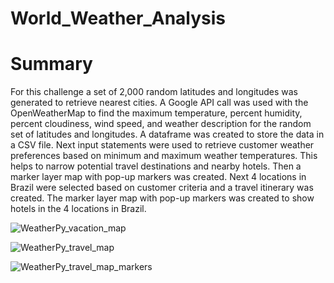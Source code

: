 # World_Weather_Analysis

# Summary

For this challenge a set of 2,000 random latitudes and longitudes was generated to retrieve nearest cities.  A Google API call was used with the OpenWeatherMap to find the maximum temperature, percent humidity, percent cloudiness, wind speed, and weather description for the random set of latitudes and longitudes.  A dataframe was created to store the data in a CSV file.  Next input statements were used to retrieve customer weather preferences based on minimum and maximum weather temperatures.  This helps to narrow potential travel destinations and nearby hotels.  Then a marker layer map with pop-up markers was created.  Next 4 locations in Brazil were selected based on customer criteria and a travel itinerary was created.  The marker layer map with pop-up markers was created to show hotels in the 4 locations in Brazil.

![WeatherPy_vacation_map](https://user-images.githubusercontent.com/89753083/144757372-cbc3d086-4613-4f6e-ad17-aa2bce2d813f.PNG)

![WeatherPy_travel_map](https://user-images.githubusercontent.com/89753083/144757379-0fa0a708-516d-4a0e-959b-7490592ad732.PNG)

![WeatherPy_travel_map_markers](https://user-images.githubusercontent.com/89753083/144757381-7a4ed623-1e90-4e1e-9e8f-16f854044910.PNG)
